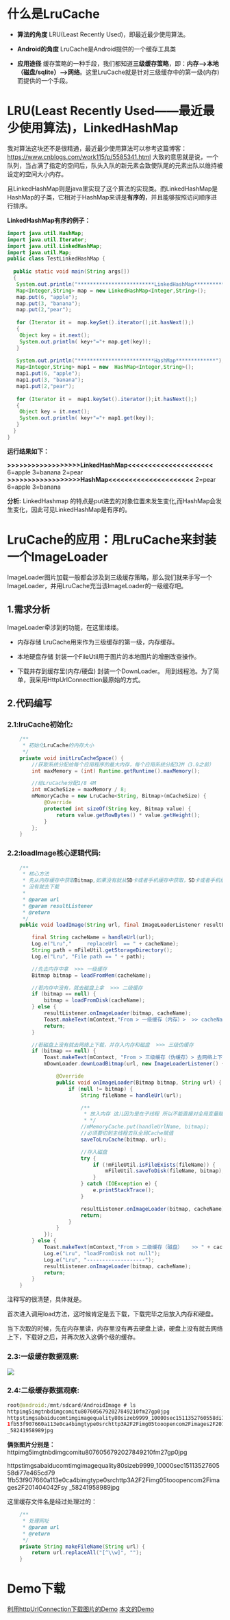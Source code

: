# 什么是LruCache
- **算法的角度**
LRU(Least Recently Used)，即最近最少使用算法。

- **Android的角度**
LruCache是Android提供的一个缓存工具类

- **应用途径**
缓存策略的一种手段，我们都知道**三级缓存策略**，即：**内存—>本地（磁盘/sqlite）—>网络**。这里LruCache就是针对三级缓存中的第一级(内存)而提供的一个手段。

# LRU(Least Recently Used——最近最少使用算法)，LinkedHashMap
我对算法这块还不是很精通，最近最少使用算法可以参考这篇博客：
https://www.cnblogs.com/work115/p/5585341.html
大致的意思就是说，一个队列，当占满了指定的空间后，队头入队的新元素会致使队尾的元素出队以维持被设定的空间大小内存。

且LinkedHashMap则是java里实现了这个算法的实现类。而LinkedHashMap是HashMap的子类，它相对于HashMap来讲是**有序的**，并且能够按照访问顺序进行排序。

**LinkedHashMap有序的例子：**
```java
import java.util.HashMap;
import java.util.Iterator;
import java.util.LinkedHashMap;
import java.util.Map;
public class TestLinkedHashMap {
 
  public static void main(String args[])
  {
   System.out.println("*************************LinkedHashMap*************");
   Map<Integer,String> map = new LinkedHashMap<Integer,String>();
   map.put(6, "apple");
   map.put(3, "banana");
   map.put(2,"pear");
   
   for (Iterator it =  map.keySet().iterator();it.hasNext();)
   {
    Object key = it.next();
    System.out.println( key+"="+ map.get(key));
   }
   
   System.out.println("*************************HashMap*************");
   Map<Integer,String> map1 = new  HashMap<Integer,String>();
   map1.put(6, "apple");
   map1.put(3, "banana");
   map1.put(2,"pear");
   
   for (Iterator it =  map1.keySet().iterator();it.hasNext();)
   {
    Object key = it.next();
    System.out.println( key+"="+ map1.get(key));
   }
  }
}

```

**运行结果如下：**

**>>>>>>>>>>>>>>>>>>LinkedHashMap<<<<<<<<<<<<<<<<<<<<<**
6=apple
3=banana
2=pear
**>>>>>>>>>>>>>>>>>>HashMap<<<<<<<<<<<<<<<<<<<<<**
2=pear
6=apple
3=banana

**分析:**
LinkedHashmap 的特点是put进去的对象位置未发生变化,而HashMap会发生变化，因此可见LinkedHashMap是有序的。

# LruCache的应用：用LruCache来封装一个ImageLoader
ImageLoader图片加载一般都会涉及到三级缓存策略，那么我们就来手写一个ImageLoader，并用LruCache充当该ImageLoader的一级缓存吧。

## 1.需求分析
ImageLoader牵涉到的功能，在这里缕缕。

- 内存存储
LruCache用来作为三级缓存的第一级，内存缓存。

- 本地硬盘存储
封装一个FileUtil用于图片的本地图片的增删改查操作。

- 下载并存到缓存里(内存/硬盘)
封装一个DownLoader。
用到线程池。为了简单，我采用HttpUrlConnecttion最原始的方式。

## 2.代码编写

### 2.1:lruCache初始化:
```java
    /**
     * 初始化LruCache的内存大小
     */
    private void initLruCacheSpace() {
        //获取系统分配给每个应用程序的最大内存，每个应用系统分配32M（3.0之前）
        int maxMemory = (int) Runtime.getRuntime().maxMemory();

        //给LruCache分配1/8 4M
        int mCacheSize = maxMemory / 8;
        mMemoryCache = new LruCache<String, Bitmap>(mCacheSize) {
            @Override
            protected int sizeOf(String key, Bitmap value) {
                return value.getRowBytes() * value.getHeight();
            }
        };
    }
```

### 2.2:loadImage核心逻辑代码:
```java
    /**
     * 核心方法
     * 先从内存缓存中获取Bitmap,如果没有就从SD卡或者手机缓存中获取，SD卡或者手机缓存
     * 没有就去下载
     *
     * @param url
     * @param resultListener
     * @return
     */
    public void loadImage(String url, final ImageLoaderListener resultListener) {

        final String cacheName = handleUrl(url);
        Log.e("Lru","     replaceUrl  == " + cacheName);
        String path = mFileUtil.getStorageDirectory();
        Log.e("Lru", "File path == " + path);

        //先去内存中拿  >>> 一级缓存
        Bitmap bitmap = loadFromMem(cacheName);

        //若内存中没有，就去磁盘上拿  >>> 二级缓存
        if (bitmap == null) {
            bitmap = loadFromDisk(cacheName);
        } else {
            resultListener.onImageLoader(bitmap, cacheName);
            Toast.makeText(mContext,"From > 一级缓存（内存）>  >> cacheName == " + cacheName,Toast.LENGTH_SHORT).show();
            return;
        }

        //若磁盘上没有就去网络上下载，并存入内存和磁盘  >>> 三级伪缓存
        if (bitmap == null) {
            Toast.makeText(mContext, "From > 三级缓存（伪缓存）> 去网络上下载  >>  cacheName == " + cacheName, Toast.LENGTH_SHORT).show();
            mDownLoader.downLoadBitmap(url, new ImageLoaderListener() {

                @Override
                public void onImageLoader(Bitmap bitmap, String url) {
                    if (null != bitmap) {
                        String fileName = handleUrl(url);

                        /**
                         * 放入内存 这儿因为是在子线程 所以不能直接对全局变量赋值
                         * */
                        //mMemoryCache.put(handleUrlName, bitmap);
                        //必须要切到主线程去队全局Cache赋值
                        saveToLruCache(bitmap, url);

                        //存入磁盘
                        try {
                            if (!mFileUtil.isFileExists(fileName)) {
                                mFileUtil.saveToDisk(fileName, bitmap);
                            }
                        } catch (IOException e) {
                            e.printStackTrace();
                        }

                        resultListener.onImageLoader(bitmap, cacheName);
                        return;
                    }
                }
            });
        } else {
            Toast.makeText(mContext,"From > 二级缓存（磁盘）   >> " + cacheName,Toast.LENGTH_SHORT).show();
            Log.e("Lru", "loadFromDisk not null");
            Log.e("Lru", "-------------------");
            resultListener.onImageLoader(bitmap, cacheName);
            return;
        }
    } 

```

注释写的很清楚，具体就是。

首次进入调用load方法，这时候肯定是去下载，下载完毕之后放入内存和硬盘。

当下次取的时候，先在内存里读，内存里没有再去硬盘上读，硬盘上没有就去网络上下，下载好之后，并再次放入这俩个级的缓存。

### 2.3:一级缓存数据观察:
![](https://wx4.sinaimg.cn/mw690/0061ejqJgy1flypqig9r5g30a80hxnpd.gif)

### 2.4:二级缓存数据观察:
```java
root@android:/mnt/sdcard/AndroidImage # ls
httpimg5imgtnbdimgcomitu8076056792027849210fm27gp0jpg
httpstimgsabaiducomtimgimagequality80sizeb9999_10000sec1511352760558di77e465cd79
1fb53f907660a113e0ca4bimgtype0srchttp3A2F2Fimg05tooopencom2Fimages2F201404042Fsy
_58241958989jpg
```
**俩张图片分别是：**
httpimg5imgtnbdimgcomitu8076056792027849210fm27gp0jpg

httpstimgsabaiducomtimgimagequality80sizeb9999_10000sec1511352760558di77e465cd79
1fb53f907660a113e0ca4bimgtype0srchttp3A2F2Fimg05tooopencom2Fimages2F201404042Fsy
_58241958989jpg


这里缓存文件名是经过处理过的：
```java
    /**
     * 处理网址
     * @param url
     * @return
     */
    private String makeFileName(String url) {
        return url.replaceAll("[^\\w]", "");
    }
```

# Demo下载
[利用httpUrlConnection下载图片的Demo](https://github.com/zj614android/HttpUrlConnectionDownLoadDemo)
[本文的Demo](https://github.com/zj614android/LruCacheImageLoader)






